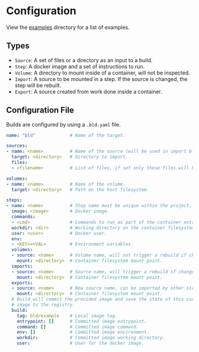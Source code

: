 # Configuration

View the [examples](../examples/) directory for a list of examples.

## Types

- `Source`: A set of files or a directory as an input to a build.
- `Step`: A docker image and a set of instructions to run.
- `Volume`: A directory to mount inside of a container, will not be inspected.
- `Import`: A source to be mounted in a step. If the source is changed, the step
  will be rebuilt.
- `Export`: A source created from work done inside a container.

## Configuration File

Builds are configured by using a `.bld.yaml` file.

```yaml
name: "bld"             # Name of the target.

sources:
- name: <name>          # Name of the source (will be used in import blocks).
  target: <directory>   # Directory to import.
  files:
  - <filename>          # List of files, if set only these files will be used.

volumes:
- name: <name>          # Name of the volume.
  target: <directory>   # Path on the host filesystem.

steps:
- name: <name>          # Step name must be unique within the project.
  image: <image>        # Docker image.
  commands:
  - <cmd>               # Commands to run as part of the container entrypoint.
  workdir: <dir>        # Working directory on the container filesystem.
  user: <user>          # Docker user.
  env:
  - <KEY>=<VAL>         # Environment variables.
  volumes:
  - source: <name>      # Volume name, will not trigger a rebuild if changed.
    mount: <directory>  # Container filesystem mount point.
  imports:
  - source: <name>      # Source name, will trigger a rebuild if changed.
    mount: <directory>  # Container filesystem mount point.
  exports:
  - source: <name>      # New source name, can be imported by other steps.
    mount: <directory>  # Container filesystem mount point.
  # Build will commit the provided image and save the state of this current
  # image to the registry.
  build:
    tag: bld/example    # Local image tag.
    entrypoint: []      # Committed image entrypoint.
    command: []         # Committed image command.
    env: []             # Committed image environment.
    workdir:            # Committed image working directory.
    user:               # User for the docker image.
```
